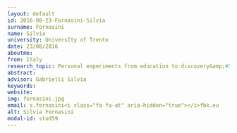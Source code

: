 ```yaml
---
layout: default 
id: 2016-08-23-Fornasini-Silvia
surname: Fornasini
name: Silvia
university: UniversIty of Trento
date: 23/08/2016
aboutme: 
from: Italy
research_topic: Personal experiments from education to discovery&amp;#58; shaping new processes in diabetes care
abstract: 
advisor: Gabrielli Silvia
keywords: 
website: 
img: fornasini.jpg
email: s.fornasini<i class="fa fa-at" aria-hidden="true"></i>fbk.eu
alt: Silvia Fornasini
modal-id: stud59
---
```

